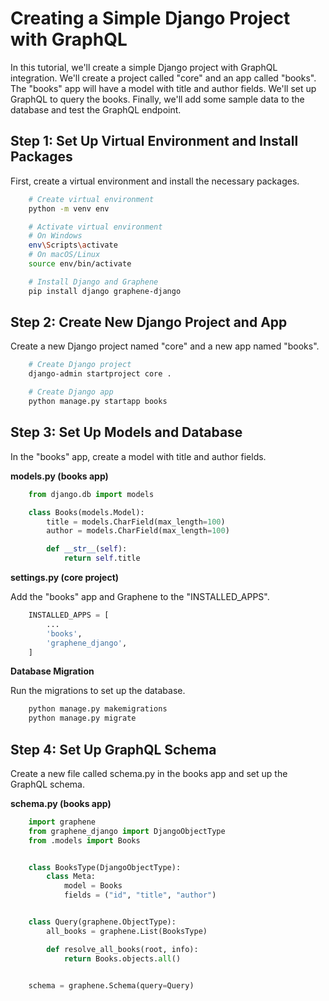 # Creating a Simple Django Project with GraphQL

In this tutorial, we'll create a simple Django project with GraphQL integration. We'll create a project called "core" and an app called "books". The "books" app will have a model with title and author fields. We'll set up GraphQL to query the books. Finally, we'll add some sample data to the database and test the GraphQL endpoint.

## Step 1: Set Up Virtual Environment and Install Packages
First, create a virtual environment and install the necessary packages.
```bash
    # Create virtual environment
    python -m venv env

    # Activate virtual environment
    # On Windows
    env\Scripts\activate
    # On macOS/Linux
    source env/bin/activate

    # Install Django and Graphene
    pip install django graphene-django
```

## Step 2: Create New Django Project and App
Create a new Django project named "core" and a new app named "books".
```bash
    # Create Django project
    django-admin startproject core .

    # Create Django app
    python manage.py startapp books
```

## Step 3: Set Up Models and Database
In the "books" app, create a model with title and author fields.

**models.py (books app)**

```python
    from django.db import models

    class Books(models.Model):
        title = models.CharField(max_length=100)
        author = models.CharField(max_length=100)

        def __str__(self):
            return self.title
```

**settings.py (core project)**

Add the "books" app and Graphene to the "INSTALLED_APPS".
```python
    INSTALLED_APPS = [
        ...
        'books',
        'graphene_django',
    ]
```

**Database Migration**

Run the migrations to set up the database.
```bash
    python manage.py makemigrations
    python manage.py migrate
```

## Step 4: Set Up GraphQL Schema
Create a new file called schema.py in the books app and set up the GraphQL schema.

**schema.py (books app)**
```python
    import graphene
    from graphene_django import DjangoObjectType
    from .models import Books


    class BooksType(DjangoObjectType):
        class Meta:
            model = Books
            fields = ("id", "title", "author")


    class Query(graphene.ObjectType):
        all_books = graphene.List(BooksType)

        def resolve_all_books(root, info):
            return Books.objects.all()


    schema = graphene.Schema(query=Query)
```